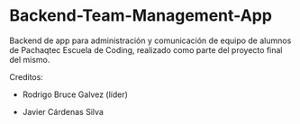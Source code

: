 # Backend-Team-Management-App
Backend de app para administración y comunicación de equipo de alumnos de Pachaqtec Escuela de Coding, realizado como parte del proyecto final del mismo.

Creditos:

- Rodrigo Bruce Galvez (líder)

- Javier Cárdenas Silva
